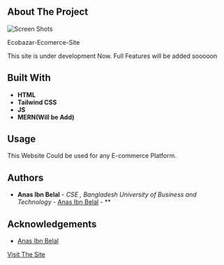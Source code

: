 <br/>
<p align="center">
</p>



## About The Project


![Screen Shots](https://imagizer.imageshack.com/img923/3851/4TbnyA.jpg)

Ecobazar-Ecomerce-Site

This site is under development Now.
Full Features will be added sooooon



## Built With



 * **HTML**
 * **Tailwind CSS**
 * **JS**
 * **MERN(Will be Add)**

## Usage

This Website Could be used for any E-commerce Platform.

## Authors

* **Anas Ibn Belal** - *CSE , Bangladesh University of Business and Technology* - [Anas Ibn Belal](https://github.com/anas20023/) - **

## Acknowledgements

* [Anas Ibn Belal](https://github.com/anas20023/)

[Visit The Site](https://anas20023.github.io/E-Commerce-Site/)

